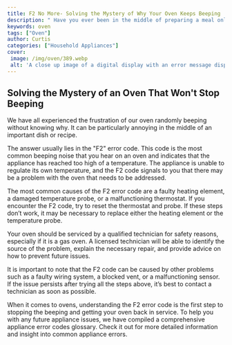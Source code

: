 ```yaml
---
title: F2 No More- Solving the Mystery of Why Your Oven Keeps Beeping
description: " Have you ever been in the middle of preparing a meal only to be interrupted by your oven beeping constantly This blog post will help to uncover the mystery of why your oven keeps beeping and how to solve it for good"
keywords: oven
tags: ["Oven"]
author: Curtis
categories: ["Household Appliances"]
cover: 
 image: /img/oven/389.webp
 alt: 'A close up image of a digital display with an error message displayed reading Why does my oven keep beeping and F2'
---
```

## Solving the Mystery of an Oven That Won't Stop Beeping

We have all experienced the frustration of our oven randomly beeping without knowing why. It can be particularly annoying in the middle of an important dish or recipe.

The answer usually lies in the "F2" error code. This code is the most common beeping noise that you hear on an oven and indicates that the appliance has reached too high of a temperature. The appliance is unable to regulate its own temperature, and the F2 code signals to you that there may be a problem with the oven that needs to be addressed.

The most common causes of the F2 error code are a faulty heating element, a damaged temperature probe, or a malfunctioning thermostat. If you encounter the F2 code, try to reset the thermostat and probe. If these steps don’t work, it may be necessary to replace either the heating element or the temperature probe.

Your oven should be serviced by a qualified technician for safety reasons, especially if it is a gas oven. A licensed technician will be able to identify the source of the problem, explain the necessary repair, and provide advice on how to prevent future issues.

It is important to note that the F2 code can be caused by other problems such as a faulty wiring system, a blocked vent, or a malfunctioning sensor. If the issue persists after trying all the steps above, it’s best to contact a technician as soon as possible.

When it comes to ovens, understanding the F2 error code is the first step to stopping the beeping and getting your oven back in service. To help you with any future appliance issues, we have compiled a comprehensive appliance error codes glossary. Check it out for more detailed information and insight into common appliance errors.
